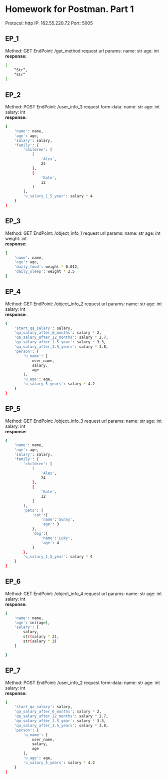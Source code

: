 # Homework for Postman. Part 1

Protocol: http
IP: 162.55.220.72
Port: 5005

## EP_1
Method: GET
EndPoint: /get_method
request url params: 
name: str
age: int  
**response:**
```sh
[
    “Str”,
    “Str”
]
```

## EP_2
Method: POST
EndPoint: /user_info_3
request form-data: 
name: str
age: int
salary: int  
**response:**
```sh
{
    'name': name,
    'age': age,
    'salary': salary,
    'family': {
        'children': [
            [
                'Alex', 
                24
            ], 
            [
                'Kate', 
                12
            ]
        ],
        'u_salary_1_5_year': salary * 4
    }
}
```

## EP_3
Method: GET
EndPoint: /object_info_1
request url params: 
name: str
age: int
weight: int  
**response:** 
```sh
{
    'name': name,
    'age': age,
    'daily_food': weight * 0.012,
    'daily_sleep': weight * 2.5
}
```

## EP_4
Method: GET
EndPoint: /object_info_2
request url params: 
name: str
age: int
salary: int  
**response:**
```sh
{
    'start_qa_salary': salary,
    'qa_salary_after_6_months': salary * 2,
    'qa_salary_after_12_months': salary * 2.7,
    'qa_salary_after_1.5_year': salary * 3.3,
    'qa_salary_after_3.5_years': salary * 3.8,
    'person': {
        'u_name': [
            user_name, 
            salary, 
            age
        ],
        'u_age': age,
        'u_salary_5_years': salary * 4.2
    }
}
```

## EP_5
Method: GET
EndPoint: /object_info_3
request url params: 
name: str
age: int
salary: int  
**response:**
```sh
{
    'name': name,
    'age': age,
    'salary': salary,
    'family': {
        'children': [
            [
                'Alex', 
                24
            ], 
            [
                'Kate', 
                12
            ]
        ],
        'pets': {
            'cat':{
                'name':'Sunny',
                'age': 3
            },
            'dog':{
                'name':'Luky',
                'age': 4
            }
        },
        'u_salary_1_5_year': salary * 4
    }
}
```

## EP_6
Method: GET
EndPoint: /object_info_4
request url params: 
name: str
age: int
salary: int  
**response:**
```sh
{
    'name': name,
    'age': int(age),
    'salary': [
        salary, 
        str(salary * 2), 
        str(salary * 3)
    ]

}
```

## EP_7
Method: POST
EndPoint: /user_info_2
request form-data: 
name: str
age: int
salary: int  
**response:**
```sh
{
    'start_qa_salary': salary,
    'qa_salary_after_6_months': salary * 2,
    'qa_salary_after_12_months': salary * 2.7,
    'qa_salary_after_1.5_year': salary * 3.3,
    'qa_salary_after_3.5_years': salary * 3.8,
    'person': {
        'u_name': [
            user_name, 
            salary, 
            age
        ],
        'u_age': age,
        'u_salary_5_years': salary * 4.2
    }
}